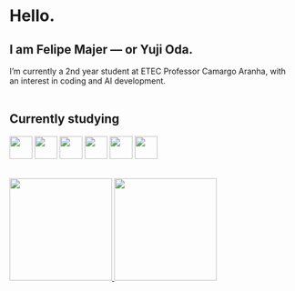 # Hello.

## I am Felipe Majer — or Yuji Oda.

I’m currently a 2nd year student at ETEC Professor Camargo Aranha, with an interest in coding and AI development.
<br><br>

## Currently studying
<img src="https://cdn.jsdelivr.net/gh/devicons/devicon@latest/icons/java/java-original.svg" width="40" height="40"/> <img src="https://cdn.jsdelivr.net/gh/devicons/devicon@latest/icons/csharp/csharp-original.svg" width="40" height="40"/> <img src="https://cdn.jsdelivr.net/gh/devicons/devicon@latest/icons/python/python-original.svg" width="40" height="40"/> <img src="https://cdn.jsdelivr.net/gh/devicons/devicon@latest/icons/html5/html5-original.svg" width="40" height="40"/> <img src="https://cdn.jsdelivr.net/gh/devicons/devicon@latest/icons/css3/css3-original.svg" width="40" height="40"/> <img src="https://cdn.jsdelivr.net/gh/devicons/devicon@latest/icons/javascript/javascript-plain.svg" width="40" height="40"/>
<br><br>
<div>
<a href="https://github.com/Oda-Yuji">
<img loading="lazy" height="180em" src="https://github-readme-stats.vercel.app/api/top-langs/?username=Oda-Yuji&layout=compact&langs_count=7&theme=dracula"/>
<img loading="lazy" height="180em" src="https://github-readme-stats.vercel.app/api?username=Oda-Yuji&show_icons=true&theme=dracula&include_all_commits=true&count_private=true"/>
</div>
<!--
- 🔭 I’m currently working on ...
- 🌱 I’m currently learning ...
- 📫 How to reach me: ...
![Snake animation](https://github.com/Oda-Yuji/Oda-Yuji/blob/output/github-contribution-grid-snake.svg)
-->
